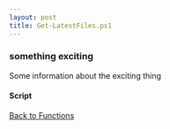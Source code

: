 ```yaml
---
layout: post
title: Get-LatestFiles.ps1
---
```


### something exciting

Some information about the exciting thing

#### Script

<script src="https://gist-it.appspot.com/github.com/BanterBoy/scripts-blog/blob/master/PowerShell/functions/fileManagement/Get-LatestFiles.ps1"></script>

<a href="/menu/_pages/functions.html">Back to Functions</a>
